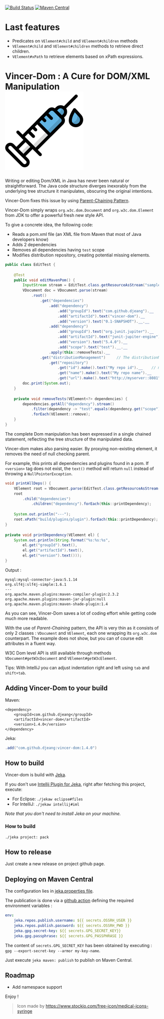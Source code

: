 [![Build Status](https://travis-ci.org/djeang/vincer-dom.svg?branch=master)](https://travis-ci.org/djeang/vincer-dom)
[![Maven Central](https://img.shields.io/maven-central/v/com.github.djeang/vincer-dom.svg?label=Maven%20Central)](https://search.maven.org/search?q=g:%22com.github.djeang%22%20AND%20a:%22vincer-dom%22) 

# Last features
*  Predicates on `VElement#child` and `VElement#children` methods
* `VElement#child` and `VElement#children` methods to retrieve direct children.
* `VElement#xPath` to retrieve elements based on xPath expressions.

# Vincer-Dom : A Cure for DOM/XML Manipulation &nbsp; &nbsp; &nbsp; &nbsp; &nbsp; &nbsp;<img src="media/syringe.svg"/> 

Writing or editing Dom/XML in Java has never been natural or straightforward. 
The Java code structure diverges inexorably from the underlying tree structure it manipulates, obscuring the original intentions.

Vincer-Dom fixes this issue by using  [Parent-Chaining Pattern](https://github.com/djeang/parent-chaining/blob/master/readme.md).

Vincer-Dom simply wraps `org.w3c.dom.Document` and `org.w3c.dom.Element` from JDK to offer a powerful fresh new style API. 

To give a concrete idea, the following code:

* Reads a pom.xml file (an XML file from Maven that most of Java developers know)
* Adds 2 dependencies
* Removes all dependencies having `test` scope
* Modifies distribution repository, creating potential missing elements. 

```Java
public class EditTest {
    
    @Test
    public void editMavenPom() {
        InputStream stream = EditTest.class.getResourceAsStream("sample-pom.xml");
        VDocument doc = VDocument.parse(stream)
            .root()
                .get("dependencies")
                    .add("dependency")
                        .add("groupId").text("com.github.djeang").__
                        .add("artifactId").text("vincer-dom").__
                        .add("version").text("0.1-SNAPSHOT").__.__
                    .add("dependency")
                        .add("groupId").text("org.junit.jupiter").__
                        .add("artifactId").text("junit-jupiter-engine").__
                        .add("version").text("5.4.0").__
                        .add("scope").text("test").__.__
                    .apply(this::removeTests).__
                .get("distributionManagement")     // The distributionManagement tag may be present or not
                    .get("repository")      
                        .get("id").make().text("My repo id").__    // make() creates absent element and its ancestors
                        .get("name").make().text("My repo name").__
                        .get("url").make().text("http://myserver::8081").__.__.__.__;
        doc.print(System.out);
    }

    private void removeTests(VElement<?> dependencies) {
        dependencies.getAll("dependency").stream()
            .filter(dependency -> "test".equals(dependency.get("scope").getText()))
            .forEach(VElement::remove);
    }
}
```
The complete Dom manipulation has been expressed in a single chained statement, reflecting the tree structure 
of the manipulated data.

Vincer-dom makes also parsing easier. By proxying non-existing element, it removes the need of null checking parent.

For example, this prints all dependencies and plugins found in a pom. If `<version>` tag does not exist, the `text()`
method will return `null` instead of throwing a `NullPointerException`.

```Java
void printAllDeps() {
    VElement root = VDocument.parse(EditTest.class.getResourceAsStream("sample-pom.xml")).root();
    root
        .child("dependencies")
            .children("dependency").forEach(this::printDependency);
            
    System.out.println("---");
    root.xPath("build/plugins/plugin").forEach(this::printDependency);
}

private void printDependency(VElement el) {
    System.out.println(String.format("%s:%s:%s", 
        el.get("groupId").text(), 
        el.get("artifactId").text(), 
        el.get("version").text()));
}
```
Output :
```
mysql:mysql-connector-java:5.1.14
org.slf4j:slf4j-simple:1.6.1
---
org.apache.maven.plugins:maven-compiler-plugin:2.3.2
org.apache.maven.plugins:maven-jar-plugin:null
org.apache.maven.plugins:maven-shade-plugin:1.4
```

As you can see, Vincer-Dom saves a lot of coding effort while getting code much more readable.

With the use of *Parent-Chaining* pattern, the API is very thin as it consists of only 
2 classes : `VDocument` and `VElement`, each one wrapping its `org.w3c.dom` counterpart. The example does not show, but you can of course edit attributes in a fluent way.

W3C Dom level API is still available through methods `VDocument#getW3cDocument` and `VElement#getW3cElement`.

Tips: With IntelliJ you can adjust indentation right and left using `tab` and `shift+tab`.

## Adding Vincer-Dom to your build

Maven: 
```
<dependency>
    <groupId>com.github.djeang</groupId>
    <artifactId>vincer-dom</artifactId>
    <version>1.4.0</version>
</dependency>
```

Jeka:
```Java
.add("com.github.djeang:vincer-dom:1.4.0")
```

## How to build

Vincer-dom is build with [Jeka](https://jeka.dev).

If you don't use [Intellij Plugin for Jeka](https://plugins.jetbrains.com/plugin/13489-jeka), right after fetching this
project, execute:
* For Eclipse: `./jekaw eclipse#files`
* For IntelliJ: `./jekaw intellij#iml` 

*Note that you don't need to install Jeka on your machine.*

### How to build

```shell
./jeka project: pack
```

## How to release

Just create a new release on project github page.

## Deploying on Maven Central

The configuration lies in [jeka.properties file](jeka.properties).

The publication is done via a [github action](.github/workflows/main.yml) defining the required environment variables :

```yaml
env:
    jeka.repos.publish.username: ${{ secrets.OSSRH_USER }}
    jeka.repos.publish.password: ${{ secrets.OSSRH_PWD }}
    jeka.gpg.secret-key: ${{ secrets.GPG_SECRET_KEY}}
    jeka.gpg.passphrase: ${{ secrets.GPG_PASSPHRASE }}
```
The content of `secrets.GPG_SECRET_KEY` has been obtained by executing : `gpg --export-secret-key --armor my-key-name`.

Just execute `jeka maven: publish` to publish on Maven Central.
  
## Roadmap
* Add namespace support

Enjoy !


> Icon made by https://www.stockio.com/free-icon/medical-icons-syringe
